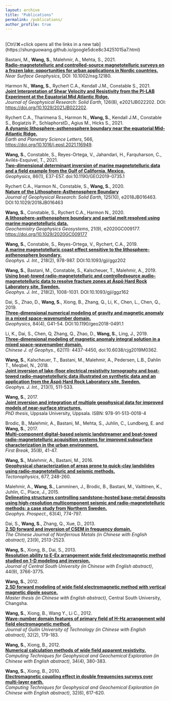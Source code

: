 ```yaml
---
layout: archive
title: "Publications" 
permalink: /publications/ 
author_profile: true
---
```


<br>
[Ctrl/⌘+click opens all the links in a new tab](https://shunguowang.github.io/google5dce8c34251015a7.html)

Bastani, M., <b>Wang, S.</b>, Malehmir, A., Mehta, S., 2021. <br> <b>[Radio-magnetotelluric and controlled-source magnetotelluric surveys on a frozen lake: opportunities for urban applications in Nordic countries.](https://onlinelibrary.wiley.com/doi/full/10.1002/nsg.12180)</b> <br> <i>Near Surface Geophysics</i>, DOI: 10.1002/nsg.12180.

Harmon N., <b>Wang, S.</b>, Rychert C.A., Kendall J.M., Constable S., 2021. <br> <b>[Joint Interpretation of Shear Velocity and Resistivity from the PI-LAB Experiment at the Equatorial Mid Atlantic Ridge.](https://agupubs.onlinelibrary.wiley.com/doi/10.1029/2021JB022202)</b> <br> <i>Journal of Geophysical Research: Solid Earth</i>, 126(8), e2021JB022202. DOI: https://doi.org/10.1029/2021JB022202. 

Rychert C.A., Tharimena S., Harmon N., <b>Wang, S.</b>, Kendall J.M., Constable S., Bogiatzis P., SchlaphorstD., Agius M., Hicks S., 2021. <br> <b>[A dynamic lithosphere-asthenosphere boundary near the equatorial Mid-Atlantic Ridge.](https://www.sciencedirect.com/science/article/abs/pii/S0012821X21002089?via%3Dihub)</b> <br> <i>Earth and Planetary Science Letters</i>, 566, https://doi.org/10.1016/j.epsl.2021.116949. 

<b>Wang, S.</b>, Constable, S., Reyes-Ortega, V., Jahandari, H., Farquharson, C., Avilés-Esquivel, T., 2021. <br> <b>[Two-dimensional determinant inversion of marine magnetotelluric data and a field example from the Gulf of California, Mexico.](https://library.seg.org/doi/full/10.1190/geo2019-0735.1)</b> <br>  <i>Geophysics</i>, 86(1), E37-E57. doi:10.1190/GEO2019-0735.1

Rychert C.A., Harmon N., Constable, S., <b>Wang, S.</b>, 2020. <br> <b>[Nature of the Lithosphere-Asthenosphere Boundary](https://agupubs.onlinelibrary.wiley.com/doi/full/10.1029/2018JB016463)</b> <br>  <i>Journal of Geophysical Research: Solid Earth</i>, 125(10), e2018JB016463. DOI:10.1029/2018JB016463 

<b>Wang, S.</b>, Constable, S., Rychert C.A., Harmon N., 2020. <br> <b>[A lithosphere-asthenosphere boundary and partial melt resolved using marine magnetotelluric data.](https://agupubs.onlinelibrary.wiley.com/doi/full/10.1029/2020GC009177)</b> <br>  <i>Geochemistry Geophysics Geosystems</i>, 21(9), e2020GC009177. https://doi.org/10.1029/2020GC009177 

<b>Wang, S.</b>, Constable, S., Reyes-Ortega, V., Rychert, C.A., 2019. <br> <b>[A marine magnetotelluric coast effect sensitive to the lithosphere-asthenosphere boundary.](https://academic.oup.com/gji/article-abstract/218/2/978/5485642) </b> <br> <i>Geophys. J. Int.</i>, 218(2), 978-987. DOI:10.1093/gji/ggz202

<b>Wang, S.</b>, Bastani, M., Constable, S., Kalscheuer, T., Malehmir, A., 2019. <br> <b>[Using boat-towed radio-magnetotelluric and controlledsource audio-magnetotelluric data to resolve fracture zones at Äspö Hard Rock Laboratory site, Sweden.](https://academic.oup.com/gji/article/218/2/1008/5476502)</b> <br>  <i>Geophys. J. Int.</i>, 218(2), 1008-1031. DOI:10.1093/gji/ggz162

Dai, S., Zhao, D., <b>Wang, S.</b>, Xiong, B., Zhang, Q., Li, K., Chen, L., Chen, Q., 2019. <br> <b>[Three-dimensional numerical modeling of gravity and magnetic anomaly in a mixed space-wavenumber domain.](https://library.seg.org/doi/pdfplus/10.1190/geo2018-0491.1)</b> <br>  <i>Geophysics</i>, 84(4), G41-54. DOI:10.1190/geo2018-0491.1

Li, K., Dai, S., Chen, Q, Zhang, Q., Zhao, D., <b>Wang, S.</b>, Ling, J., 2019. <br> <b>[Three-dimensional modeling of magnetic anomaly integral solution in a mixed space-wavenumber domain.](http://html.rhhz.net/dqwlxb/2019-11-4437.htm) </b> <br> <i>Chinese J. of Geophys.</i>, 62(11): 4437-4450, doi:10.6038/cjg2019M0362. 

<b>Wang, S.</b>, Kalscheuer, T., Bastani, M., Malehmir, A., Pedersen, L.B., Dahlin T., Meqbel, N., 2018. <br> <b>[Joint inversion of lake-floor electrical resistivity tomography and boat-towed radio-magnetotelluric data illustrated on synthetic data and an application from the Äspö Hard Rock Laboratory site, Sweden.](https://academic.oup.com/gji/article/213/1/511/4331636)</b> <br>  <i>Geophys. J. Int.</i>, 213(1), 511-533.

<b>Wang, S.</b>, 2017. <br> <b>[Joint inversion and integration of multiple geophysical data for improved models of near-surface structures.](http://www.diva-portal.org/smash/get/diva2:1129430/FULLTEXT01.pdf)</b> <br>  <i>PhD thesis</i>, Uppsala University, Uppsala. ISBN: 978-91-513-0018-4 

Brodic, B., Malehmir, A., Bastani, M., Mehta, S., Juhlin, C., Lundberg, E. and <b>Wang, S.</b>, 2017. <br> <b>[Multi-component digital-based seismic landstreamer and boat-towed radio-magnetotelluric acquisition systems for improved subsurface characterization in the urban environment.](http://old.earthdoc.org/publication/publicationdetails?publication=89804) </b> <br> <i>First Break</i>, 35(8), 41-47.

<b>Wang, S.</b>, Malehmir, A., Bastani, M., 2016. <br> <b>[Geophysical characterization of areas prone to quick-clay landslides using radio-magnetotelluric and seismic methods.](https://www.sciencedirect.com/science/article/pii/S0040195116300725)</b> <br> <i>Tectonophysics</i>, 677, 248-260.

Malehmir, A., <b>Wang, S.</b>, Lamminen, J., Brodic, B., Bastani, M., Vaittinen, K., Juhlin, C., Place, J., 2015. <br> <b>[Delineating structures controlling sandstone-hosted base-metal deposits using high-resolution multicomponent seismic and radio-magnetotelluric methods: a case study from Northern Sweden.](https://onlinelibrary.wiley.com/doi/pdf/10.1111/1365-2478.12238)</b> <br> <i>Geophys. Prospect.</i>, 63(4), 774-797.

Dai, S., <b>Wang, S.</b>, Zhang, Q., Xue, D., 2013. <br> <b>[2.5D forward and inversion of CSEM in frequency domain.](http://www.ysxbcn.com/down/2013/09_cn/22-p2513-D029.pdf) </b> <br> <i>The Chinese Journal of Nonferrous Metals (in Chinese with English abstract)</i>, 23(9), 2513-2523.

<b>Wang, S.</b>, Xiong, B., Dai, S., 2013. <br> <b>[Resolution ability to E-Ex arrangement wide field electromagnetic method studied on 1-D modeling and inversion.](http://www.zndxzk.com.cn/down/2013/09_zkb/30-p3766-92605.pdf) </b> <br> <i>Journal of Central South University (in Chinese with English abstract)</i>, 44(9), 3766-3775.

<b>Wang, S.</b>, 2012. <br> <b>[2.5D forward modeling of wide field electromagnetic method with vertical magnetic dipole source.](http://cdmd.cnki.com.cn/Article/CDMD-10533-1012477215.htm)</b> <br> <i>Master thesis (in Chinese with English abstract)</i>, Central South University, Changsha.

<b>Wang, S.</b>, Xiong, B., Wang Y., Li C., 2012. <br> <b>[Wave-number domain features of primary field of H-Hz arrangement wild field electromagnetic method.](http://manu28.magtech.com.cn/Jweb_gllg/CN/article/downloadArticleFile.do?attachType=PDF&id=529)</b> <br> <i>Journal of Guilin University of Technology (in Chinese with English abstract)</i>, 32(2), 179-183.

<b>Wang, S.</b>, Xiong, B., 2012. <br> <b>[Numerical calculation methods of wide field apparent resistivity.](http://ir.nsfc.gov.cn/paperDownload/1000003790141.pdf) </b> <br> <i>Computing Techniques for Geophysical and Geochemical Exploration (in Chinese with English abstract)</i>, 34(4), 380-383.

<b>Wang, S.</b>, Xiong, B., 2010. <br> <b>[Electromagnetic coupling effect in double frequencies surveys over multi-layer earth.](http://en.cnki.com.cn/Article_en/CJFDTotal-WTHT201006012.htm)</b> <br> <i>Computing Techniques for Geophysical and Geochemical Exploration (in Chinese with English abstract)</i>, 32(6), 617-620.


